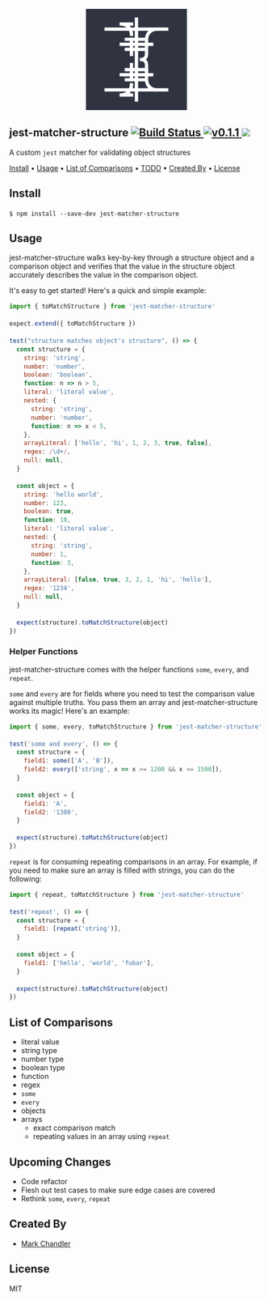 <p align="center">
  <img width="200" src="./logo.png" alt="jest-matcher-structure">
</p>

<h2>
  jest-matcher-structure
  <a href="https://travis-ci.org/lionize/jest-matcher-structure">
    <img src="https://img.shields.io/travis/lionize/jest-matcher-structure/master.svg?style=flat-square" alt="Build Status">
  </a>
  <a href="https://github.com/lionize/jest-matcher-structure/releases/tag/v0.1.1">
    <img src="https://img.shields.io/badge/version-0.1.1-green.svg?style=flat-square" alt="v0.1.1">
  </a>
  <a href="./LICENSE">
    <img src="https://img.shields.io/badge/License-MIT-blue.svg?style=flat-square">
  </a>
</h2>

A custom `jest` matcher for validating object structures

<a href="#install">Install</a> •
<a href="#usage">Usage</a> •
<a href="#list-of-comparisons">List of Comparisons</a> •
<a href="#todo">TODO</a> •
<a href="#created-by">Created By</a> •
<a href="#license">License</a>

## Install

`$ npm install --save-dev jest-matcher-structure`

## Usage

jest-matcher-structure walks key-by-key through a structure object and a comparison object and verifies that the value in the structure object accurately describes the value in the comparison object.

It's easy to get started! Here's a quick and simple example:

```javascript
import { toMatchStructure } from 'jest-matcher-structure'

expect.extend({ toMatchStructure })

test("structure matches object's structure", () => {
  const structure = {
    string: 'string',
    number: 'number',
    boolean: 'boolean',
    function: n => n > 5,
    literal: 'literal value',
    nested: {
      string: 'string',
      number: 'number',
      function: n => x < 5,
    },
    arrayLiteral: ['hello', 'hi', 1, 2, 3, true, false],
    regex: /\d+/,
    null: null,
  }

  const object = {
    string: 'hello world',
    number: 123,
    boolean: true,
    function: 10,
    literal: 'literal value',
    nested: {
      string: 'string',
      number: 1,
      function: 3,
    },
    arrayLiteral: [false, true, 3, 2, 1, 'hi', 'hello'],
    regex: '1234',
    null: null,
  }

  expect(structure).toMatchStructure(object)
})
```

### Helper Functions

jest-matcher-structure comes with the helper functions `some`, `every`, and `repeat`.

`some` and `every` are for fields where you need to test the comparison value against multiple truths. You pass them an array and jest-matcher-structure works its magic! Here's an example:

```javascript
import { some, every, toMatchStructure } from 'jest-matcher-structure'

test('some and every', () => {
  const structure = {
    field1: some(['A', 'B']),
    field2: every(['string', x => x >= 1200 && x <= 1500]),
  }

  const object = {
    field1: 'A',
    field2: '1300',
  }

  expect(structure).toMatchStructure(object)
})
```

`repeat` is for consuming repeating comparisons in an array. For example, if you need to make sure an array is filled with strings, you can do the following:

```javascript
import { repeat, toMatchStructure } from 'jest-matcher-structure'

test('repeat', () => {
  const structure = {
    field1: [repeat('string')],
  }

  const object = {
    field1: ['hello', 'world', 'fubar'],
  }

  expect(structure).toMatchStructure(object)
})
```

## List of Comparisons

* literal value
* string type
* number type
* boolean type
* function
* regex
* `some`
* `every`
* objects
* arrays
  * exact comparison match
  * repeating values in an array using `repeat`

## Upcoming Changes

* Code refactor
* Flesh out test cases to make sure edge cases are covered
* Rethink `some`, `every`, `repeat`

## Created By

* [Mark Chandler](http://github.com/lionize)

## License

MIT
